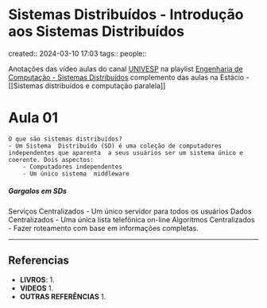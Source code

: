 # Sistemas Distribuídos - Introdução aos Sistemas Distribuídos
created:: 2024-03-10 17:03
tags:: 
people::

Anotações das vídeo aulas do canal [UNIVESP](https://www.youtube.com/@univesptv)
na playlist [Engenharia de Computação - Sistemas Distribuídos](https://www.youtube.com/playlist?list=PLxI8Can9yAHdAU8zIvJTKcbhgRyzwjII2)
complemento das aulas na Estácio -  [[Sistemas distribuídos e computação paralela]]
# Aula 01 
```ad-info
O que são sistemas distribuídos?
- Um Sistema  Distribuído (SD) é uma coleção de computadores independentes que aparenta  a seus usuários ser um sistema único e coerente. Dois aspectos:
	- Computadores independentes
	- Um único sistema  middleware
```

##### Gargalos em SDs
Serviços Centralizados - Um único servidor para todos os usuários
Dados Centralizados - Uma única lista telefônica on-line
Algoritmos Centralizados - Fazer roteamento com base em informações completas.

---
## Referencias
- **LIVROS**:
	1. 
- **VIDEOS**
	1. 
- **OUTRAS REFERÊNCIAS**
	1. 


